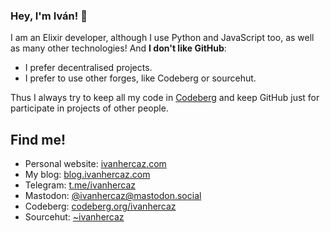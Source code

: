 ### Hey, I'm Iván! 👋

I am an Elixir developer, although I use Python and JavaScript too, as well as many other technologies! And **I don't like GitHub**:

- I prefer decentralised projects.
- I prefer to use other forges, like Codeberg or sourcehut.

Thus I always try to keep all my code in [Codeberg](https://codeberg.org/ivanhercaz) and keep GitHub just for participate in projects of other people.

## Find me!

- Personal website: [ivanhercaz.com][web]
- My blog: [blog.ivanhercaz.com][blog]
- Telegram: [t.me/ivanhercaz][telegram]
- Mastodon: [@ivanhercaz@mastodon.social][mastodon]
- Codeberg: [codeberg.org/ivanhercaz](https://codeberg.org/ivanhercaz)
- Sourcehut: [~ivanhercaz][sourcehut]

[blog]: https://blog.ivanhercaz.com
[github]: https://github.com/ivanhercaz
[mastodon]: https://mastodon.social/@ivanhercaz
[sourcehut]: https://sr.ht/~ivanhercaz/
[telegram]: https://t.me/ivanhercaz
[web]: https://ivanhercaz.com
